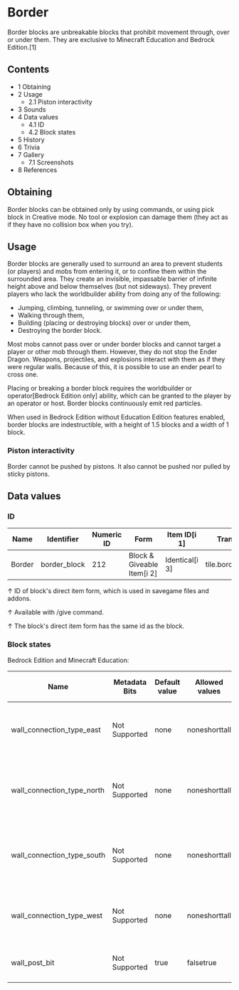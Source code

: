 # Border
Border blocks are unbreakable blocks that prohibit movement through, over or under them. They are exclusive to Minecraft Education and Bedrock Edition.[1]

## Contents
- 1 Obtaining
- 2 Usage
	- 2.1 Piston interactivity
- 3 Sounds
- 4 Data values
	- 4.1 ID
	- 4.2 Block states
- 5 History
- 6 Trivia
- 7 Gallery
	- 7.1 Screenshots
- 8 References

## Obtaining
Border blocks can be obtained only by using commands, or using pick block in Creative mode. No tool or explosion can damage them (they act as if they have no collision box when you try).

## Usage
Border blocks are generally used to surround an area to prevent students (or players) and mobs from entering it, or to confine them within the surrounded area. They create an invisible, impassable barrier of infinite height above and below themselves (but not sideways). They prevent players who lack the worldbuilder ability from doing any of the following:

- Jumping, climbing, tunneling, or swimming over or under them,
- Walking through them,
- Building (placing or destroying blocks) over or under them,
- Destroying the border block.

Most mobs cannot pass over or under border blocks and cannot target a player or other mob through them. However, they do not stop the Ender Dragon. Weapons, projectiles, and explosions interact with them as if they were regular walls. Because of this, it is possible to use an ender pearl to cross one.

Placing or breaking a border block requires the worldbuilder or operator‌[Bedrock Edition  only] ability, which can be granted to the player by an operator or host.
Border blocks continuously emit red particles.

When used in Bedrock Edition without Education Edition features enabled, border blocks are indestructible, with a height of 1.5 blocks and a width of 1 block.

### Piston interactivity
Border cannot be pushed by pistons. It also cannot be pushed nor pulled by sticky pistons.

## Data values
### ID
| Name   | Identifier   | Numeric ID | Form                       | Item ID[i 1]   | Translation key        |
|--------|--------------|------------|----------------------------|----------------|------------------------|
| Border | border_block | 212        | Block & Giveable Item[i 2] | Identical[i 3] | tile.border_block.name |


↑ ID of block's direct item form, which is used in savegame files and addons.

↑ Available with /give command.

↑ The block's direct item form has the same id as the block.


### Block states
Bedrock Edition and Minecraft Education:

| Name                       | Metadata Bits | Default value | Allowed values | Values forMetadata Bits | Description                                             |
|----------------------------|---------------|---------------|----------------|-------------------------|---------------------------------------------------------|
| wall_connection_type_east  | Not Supported | none          | noneshorttall  | Unsupported             | How the wall extends from the center post to the east.  |
| wall_connection_type_north | Not Supported | none          | noneshorttall  | Unsupported             | How the wall extends from the center post to the north. |
| wall_connection_type_south | Not Supported | none          | noneshorttall  | Unsupported             | How the wall extends from the center post to the south. |
| wall_connection_type_west  | Not Supported | none          | noneshorttall  | Unsupported             | How the wall extends from the center post to the west.  |
| wall_post_bit              | Not Supported | true          | falsetrue      | Unsupported             | Whether or not the wall has a center post.              |



